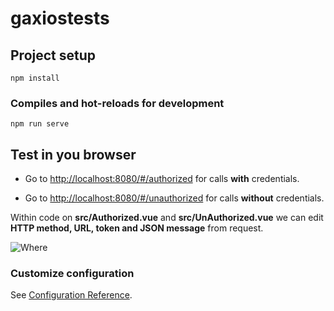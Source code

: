 # gaxiostests

## Project setup
```
npm install
```

### Compiles and hot-reloads for development
```
npm run serve
```
## Test in you browser

* Go to [http://localhost:8080/#/authorized](http://localhost:8080/#/authorized) for calls **with** credentials.

* Go to [http://localhost:8080/#/unauthorized](http://localhost:8080/#/unauthorized) for calls **without** credentials.

Within code on **src/Authorized.vue** and **src/UnAuthorized.vue** we can edit **HTTP method, URL, token and JSON message** from request.

![Where](https://raw.githubusercontent.com/grooving/api-tester/master/where%20to%20change%20url.jpg)


### Customize configuration
See [Configuration Reference](https://cli.vuejs.org/config/).






